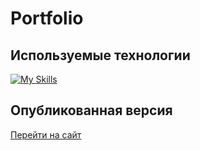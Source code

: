 # Portfolio
   
## Используемые технологии
[![My Skills](https://skillicons.dev/icons?i=html,sass,javascript,react,vite)](https://skillicons.dev)

## Опубликованная версия
[Перейти на сайт](https://alpha3625.github.io/portfolio/)